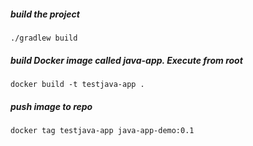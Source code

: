 ##### build the project

    ./gradlew build

##### build Docker image called java-app. Execute from root

    docker build -t testjava-app .
    
##### push image to repo 

    docker tag testjava-app java-app-demo:0.1
    
